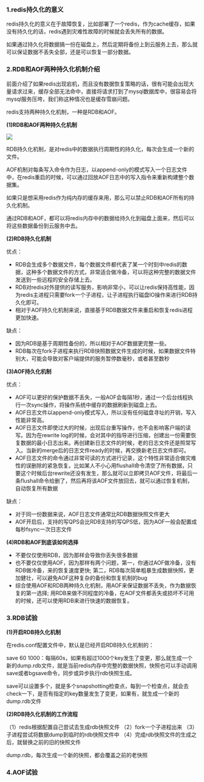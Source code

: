 ### 1.redis持久化的意义

redis持久化的意义在于故障恢复，比如部署了一个redis，作为cache缓存，如果没有持久化的话，redis遇到灾难性故障的时候就会丢失所有的数据。

如果通过持久化将数据搞一份在磁盘上，然后定期将备份上到云服务上去，那么就可以保证数据不丢失全部，还是可以恢复一部分数据。

### 2.RDB和AOF两种持久化机制介绍

前面介绍了如果redis出现宕机，而且没有数据恢复策略的话，很有可能会出现大量请求过来，缓存全部无法命中，直接将请求打到了mysql数据库中，很容易会将mysql服务压垮，我们称这种情况也是缓存雪崩问题。  

redis支持两种持久化机制，一种是RDB和AOF。

**(1)RDB和AOF两种持久化机制**

![](F:\__study__\hulianwang\study\note\项目\亿级流量电商详情-缓存架构师\img\RDB和AOF的介绍.png)

RDB持久化机制，是对redis中的数据执行周期性的持久化，每次会生成一个新的文件。

AOF机制对每条写入命令作为日志，以append-only的模式写入一个日志文件中，在redis重启的时候，可以通过回放AOF日志中的写入指令来重新构建整个数据集。

如果只是想采用redis作为纯内存的缓存来用，那么可以禁止RDB和AOF所有的持久化机制。

通过RDB和AOF，都可以将redis内存中的数据给持久化到磁盘上面来，然后可以将这些数据备份到云服务中去。

**(2)RDB持久化机制**

优点：

- RDB会生成多个数据文件，每个数据文件都代表了某一个时刻中redis的数据，这种多个数据文件的方式，非常适合做冷备，可以将这种完整的数据文件发送到一些远程的安全存储上去。
- RDB对redis对外提供的读写服务，影响非常小，可以让redis保持高性能，因为redis主进程只需要fork一个子进程，让子进程执行磁盘IO操作来进行RDB持久化即可。
- 相对于AOF持久化机制来说，直接基于RDB数据文件来重启和恢复redis进程更加快速。

缺点：

- 因为RDB是基于周期性备份的，所以相对于AOF数据更完整一些。
- RDB每次在fork子进程来执行RDB快照数据文件生成的时候，如果数据文件特别大，可能会导致对客户端提供的服务暂停数毫秒，或者甚至数秒

**(3)AOF持久化机制**

优点：

- AOF可以更好的保护数据不丢失，一般AOF会每隔1秒，通过一个后台线程执行一次sync操作，将操作系统中缓存的数据刷新到磁盘上去。
- AOF日志文件以append-only模式写入，所以没有任何磁盘寻址的开销，写入性能非常高。
- AOF日志文件即使过大的时候，出现后台重写操作，也不会影响客户端的读写。因为在rewrite log的时候，会对其中的指导进行压缩，创建出一份需要恢复数据的最小日志出来。再创建新日志文件的时候，老的日志文件还是照常写入。当新的merge后的日志文件ready的时候，再交换新老日志文件即可。
- AOF日志文件的命令通过非常可读的方式进行记录，这个特性非常适合做灾难性的误删除的紧急恢复。比如某人不小心用flushall命令清空了所有数据，只要这个时候后台rewrite还没有发生，那么就可以立即拷贝AOF文件，将最后一条flushall命令给删了，然后再将该AOF文件放回去，就可以通过恢复机制，自动恢复所有数据

缺点：

- 对于同一份数据来说，AOF日志文件通常比RDB数据快照文件更大
- AOF开启后，支持的写QPS会比RDB支持的写QPS低，因为AOF一般会配置成每秒fsync一次日志文件

**(4)RDB和AOF到底该如何选择**

- 不要仅仅使用RDB，因为那样会导致你丢失很多数据
- 也不要仅仅使用AOF，因为那样有两个问题，第一，你通过AOF做冷备，没有RDB做冷备，来的恢复速度更快; 第二，RDB每次简单粗暴生成数据快照，更加健壮，可以避免AOF这种复杂的备份和恢复机制的bug
- 综合使用AOF和RDB两种持久化机制，用AOF来保证数据不丢失，作为数据恢复的第一选择; 用RDB来做不同程度的冷备，在AOF文件都丢失或损坏不可用的时候，还可以使用RDB来进行快速的数据恢复。

### 3.RDB试验

**(1)开启RDB持久化机制**

在redis.conf配置文件中，默认是已经开启RDB持久化机制的：

save 60 1000：每隔60s，如果有超过1000个key发生了变更，那么就生成一个新的dump.rdb文件，就是当前redis内存中完整的数据快照，快照也可以手动调用save或者bgsave命令，同步或异步执行rdb快照生成。

save可以设置多个，就是多个snapshotting检查点，每到一个检查点，就会去check一下，是否有指定的key数量发生了变更，如果有，就生成一个新的dump.rdb文件

**(2)RDB持久化机制的工作流程**

（1）redis根据配置自己尝试去生成rdb快照文件
（2）fork一个子进程出来
（3）子进程尝试将数据dump到临时的rdb快照文件中
（4）完成rdb快照文件的生成之后，就替换之前的旧的快照文件

dump.rdb，每次生成一个新的快照，都会覆盖之前的老快照

### 4.AOF试验

